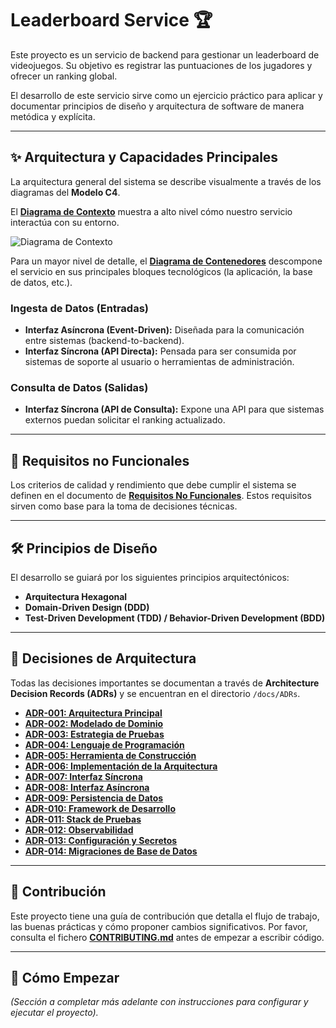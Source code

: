 # Leaderboard Service 🏆

Este proyecto es un servicio de backend para gestionar un leaderboard de videojuegos. Su objetivo es registrar las puntuaciones de los jugadores y ofrecer un ranking global.

El desarrollo de este servicio sirve como un ejercicio práctico para aplicar y documentar principios de diseño y arquitectura de software de manera metódica y explícita.

---

## ✨ Arquitectura y Capacidades Principales

La arquitectura general del sistema se describe visualmente a través de los diagramas del **Modelo C4**.

El **[Diagrama de Contexto](docs/diagrams/c4/context_diagram.dsl)** muestra a alto nivel cómo nuestro servicio interactúa con su entorno.

![Diagrama de Contexto](docs/diagrams/context_diagram.png)

Para un mayor nivel de detalle, el **[Diagrama de Contenedores](docs/diagrams/c4/container_diagram.dsl)** descompone el servicio en sus principales bloques tecnológicos (la aplicación, la base de datos, etc.).

### Ingesta de Datos (Entradas)

* **Interfaz Asíncrona (Event-Driven):** Diseñada para la comunicación entre sistemas (backend-to-backend).
* **Interfaz Síncrona (API Directa):** Pensada para ser consumida por sistemas de soporte al usuario o herramientas de administración.

### Consulta de Datos (Salidas)

* **Interfaz Síncrona (API de Consulta):** Expone una API para que sistemas externos puedan solicitar el ranking actualizado.

---

## 🎯 Requisitos no Funcionales

Los criterios de calidad y rendimiento que debe cumplir el sistema se definen en el documento de **[Requisitos No Funcionales](docs/NFRs.md)**. Estos requisitos sirven como base para la toma de decisiones técnicas.

---

## 🛠️ Principios de Diseño

El desarrollo se guiará por los siguientes principios arquitectónicos:

* **Arquitectura Hexagonal**
* **Domain-Driven Design (DDD)**
* **Test-Driven Development (TDD) / Behavior-Driven Development (BDD)**

---

## 📐 Decisiones de Arquitectura

Todas las decisiones importantes se documentan a través de **Architecture Decision Records (ADRs)** y se encuentran en el directorio `/docs/ADRs`.

* **[ADR-001: Arquitectura Principal](docs/ADRs/ADR-001_Architecture.md)**
* **[ADR-002: Modelado de Dominio](docs/ADRs/ADR-002_Domain_modeling.md)**
* **[ADR-003: Estrategia de Pruebas](docs/ADRs/ADR-003_Test_strategy.md)**
* **[ADR-004: Lenguaje de Programación](docs/ADRs/ADR-004_Language.md)**
* **[ADR-005: Herramienta de Construcción](docs/ADRs/ADR-005_Build_tool.md)**
* **[ADR-006: Implementación de la Arquitectura](docs/ADRs/ADR-006_Architecture_implementation.md)**
* **[ADR-007: Interfaz Síncrona](docs/ADRs/ADR-007_Synchronous_API.md)**
* **[ADR-008: Interfaz Asíncrona](docs/ADRs/ADR-008_Asynchronous_API.md)**
* **[ADR-009: Persistencia de Datos](docs/ADRs/ADR-009_Data_persistence.md)**
* **[ADR-010: Framework de Desarrollo](docs/ADRs/ADR-010_Development_framework.md)**
* **[ADR-011: Stack de Pruebas](docs/ADRs/ADR-011_Test_stack.md)**
* **[ADR-012: Observabilidad](docs/ADRs/ADR-012_Observability.md)**
* **[ADR-013: Configuración y Secretos](docs/ADRs/ADR-013_Configuration_management_and_secrets.md)**
* **[ADR-014: Migraciones de Base de Datos](docs/ADRs/ADR-014_Database_migration_tool.md)**

---

## 🤝 Contribución

Este proyecto tiene una guía de contribución que detalla el flujo de trabajo, las buenas prácticas y cómo proponer cambios significativos. Por favor, consulta el fichero **[CONTRIBUTING.md](CONTRIBUTING.md)** antes de empezar a escribir código.

---

## 🚀 Cómo Empezar

*(Sección a completar más adelante con instrucciones para configurar y ejecutar el proyecto).*